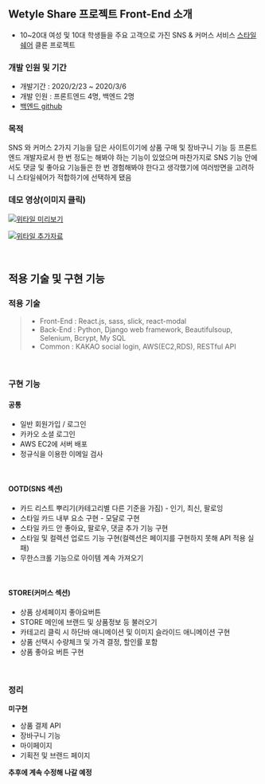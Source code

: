 ## Wetyle Share 프로젝트 Front-End 소개

- 10~20대 여성 및 10대 학생들을 주요 고객으로 가진 SNS & 커머스 서비스 [스타일쉐어](https://www.styleshare.kr/) 클론 프로젝트

### 개발 인원 및 기간

- 개발기간 : 2020/2/23 ~ 2020/3/6
- 개발 인원 : 프론트엔드 4명, 백엔드 2명
- [백엔드 github](https://github.com/wecode-bootcamp-korea/wetyle-share-backend)

### 목적

SNS 와 커머스 2가지 기능을 담은 사이트이기에 상품 구매 및 장바구니 기능 등 프론트엔드 개발자로서 한 번 정도는 해봐야 하는 기능이 있었으며 마찬가지로 SNS 기능 안에서도 댓글 및 좋아요 기능들은 한 번 경험해봐야 한다고 생각했기에 여러방면을 고려하니 스타일쉐어가 적합하기에 선택하게 됐음

### 데모 영상(이미지 클릭)

[![위타일 미리보기](http://img.youtube.com/vi/Wd_x8jr5elM/0.jpg)](https://youtu.be/Wd_x8jr5elM)

[![위타일 추가자료](http://img.youtube.com/vi/2-BrM4u5q3s/0.jpg)](https://youtu.be/2-BrM4u5q3s)

<br/>

## 적용 기술 및 구현 기능

### 적용 기술

> - Front-End : React.js, sass, slick, react-modal
> - Back-End : Python, Django web framework, Beautifulsoup, Selenium, Bcrypt, My SQL
> - Common : KAKAO social login, AWS(EC2,RDS), RESTful API

</br>

### 구현 기능

#### 공통

- 일반 회원가입 / 로그인
- 카카오 소셜 로그인
- AWS EC2에 서버 배포
- 정규식을 이용한 이메일 검사

</br>

#### OOTD(SNS 섹션)

- 카드 리스트 뿌리기(카테고리별 다른 기준을 가짐) - 인기, 최신, 팔로잉
- 스타일 카드 내부 요소 구현 - 모달로 구현
- 스타일 카드 안 좋아요, 팔로우, 댓글 추가 기능 구현
- 스타일 및 컬렉션 업로드 기능 구현(컬렉션은 페이지를 구현하지 못해 API 적용 실패)
- 무한스크롤 기능으로 아이템 계속 가져오기

</br>

#### STORE(커머스 섹션)

- 상품 상세페이지 좋아요버튼
- STORE 메인에 브랜드 및 상품정보 등 불러오기
- 카테고리 클릭 시 하단바 애니메이션 및 이미지 슬라이드 애니메이션 구현
- 상품 선택시 수량체크 및 가격 결정, 할인률 포함
- 상품 좋아요 버튼 구현

</br>

### 정리

**미구현**

- 상품 결제 API
- 장바구니 기능
- 마이페이지
- 기획전 및 브랜드 페이지

**추후에 계속 수정해 나갈 예정**
